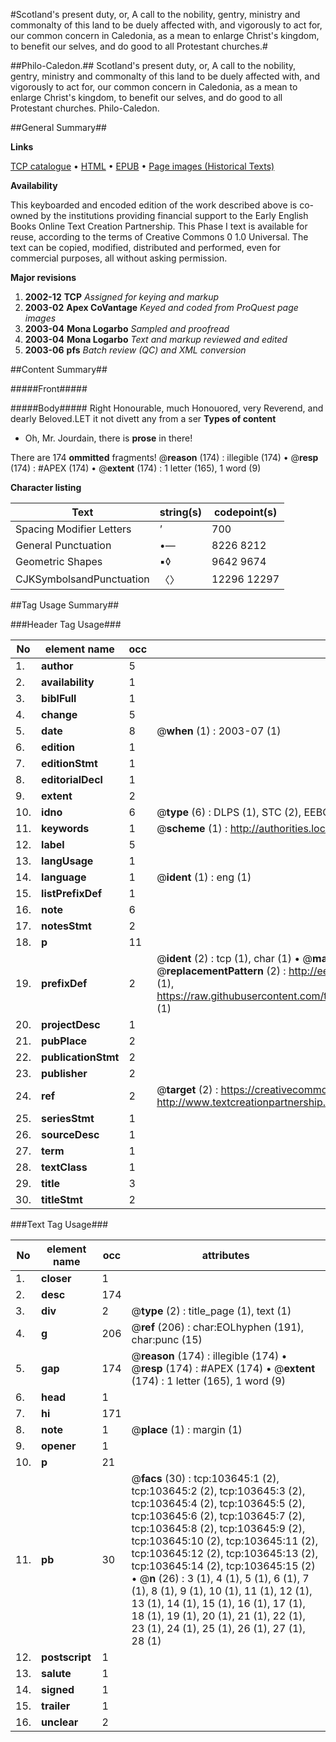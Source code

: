 #Scotland's present duty, or, A call to the nobility, gentry, ministry and commonalty of this land to be duely affected with, and vigorously to act for, our common concern in Caledonia, as a mean to enlarge Christ's kingdom, to benefit our selves, and do good to all Protestant churches.#

##Philo-Caledon.##
Scotland's present duty, or, A call to the nobility, gentry, ministry and commonalty of this land to be duely affected with, and vigorously to act for, our common concern in Caledonia, as a mean to enlarge Christ's kingdom, to benefit our selves, and do good to all Protestant churches.
Philo-Caledon.

##General Summary##

**Links**

[TCP catalogue](http://www.ota.ox.ac.uk/tcp/)  • 
[HTML](http://tei.it.ox.ac.uk/tcp/Texts-HTML/free/A40/A40374.html)  • 
[EPUB](http://tei.it.ox.ac.uk/tcp/Texts-EPUB/free/A40/A40374.epub) • 
[Page images (Historical Texts)](https://data.historicaltexts.jisc.ac.uk/view?pubId=eebo-15539108e&pageId=eebo-15539108e-103645-1)

**Availability**

This keyboarded and encoded edition of the
	       work described above is co-owned by the institutions
	       providing financial support to the Early English Books
	       Online Text Creation Partnership. This Phase I text is
	       available for reuse, according to the terms of Creative
	       Commons 0 1.0 Universal. The text can be copied,
	       modified, distributed and performed, even for
	       commercial purposes, all without asking permission.

**Major revisions**

1. __2002-12__ __TCP__ *Assigned for keying and markup*
1. __2003-02__ __Apex CoVantage__ *Keyed and coded from ProQuest page images*
1. __2003-04__ __Mona Logarbo__ *Sampled and proofread*
1. __2003-04__ __Mona Logarbo__ *Text and markup reviewed and edited*
1. __2003-06__ __pfs__ *Batch review (QC) and XML conversion*

##Content Summary##

#####Front#####

#####Body#####
Right Honourable, much Honouored, very Reverend, and dearly Beloved.LET it not divett any from a ser
**Types of content**

  * Oh, Mr. Jourdain, there is **prose** in there!

There are 174 **ommitted** fragments! 
 @__reason__ (174) : illegible (174)  •  @__resp__ (174) : #APEX (174)  •  @__extent__ (174) : 1 letter (165), 1 word (9)

**Character listing**


|Text|string(s)|codepoint(s)|
|---|---|---|
|Spacing             Modifier Letters|ʼ|700|
|General Punctuation|•—|8226 8212|
|Geometric Shapes|▪◊|9642 9674|
|CJKSymbolsandPunctuation|〈〉|12296 12297|

##Tag Usage Summary##

###Header Tag Usage###

|No|element name|occ|attributes|
|---|---|---|---|
|1.|__author__|5||
|2.|__availability__|1||
|3.|__biblFull__|1||
|4.|__change__|5||
|5.|__date__|8| @__when__ (1) : 2003-07 (1)|
|6.|__edition__|1||
|7.|__editionStmt__|1||
|8.|__editorialDecl__|1||
|9.|__extent__|2||
|10.|__idno__|6| @__type__ (6) : DLPS (1), STC (2), EEBO-CITATION (1), OCLC (1), VID (1)|
|11.|__keywords__|1| @__scheme__ (1) : http://authorities.loc.gov/ (1)|
|12.|__label__|5||
|13.|__langUsage__|1||
|14.|__language__|1| @__ident__ (1) : eng (1)|
|15.|__listPrefixDef__|1||
|16.|__note__|6||
|17.|__notesStmt__|2||
|18.|__p__|11||
|19.|__prefixDef__|2| @__ident__ (2) : tcp (1), char (1)  •  @__matchPattern__ (2) : ([0-9\-]+):([0-9IVX]+) (1), (.+) (1)  •  @__replacementPattern__ (2) : http://eebo.chadwyck.com/downloadtiff?vid=$1&page=$2 (1), https://raw.githubusercontent.com/textcreationpartnership/Texts/master/tcpchars.xml#$1 (1)|
|20.|__projectDesc__|1||
|21.|__pubPlace__|2||
|22.|__publicationStmt__|2||
|23.|__publisher__|2||
|24.|__ref__|2| @__target__ (2) : https://creativecommons.org/publicdomain/zero/1.0/ (1), http://www.textcreationpartnership.org/docs/. (1)|
|25.|__seriesStmt__|1||
|26.|__sourceDesc__|1||
|27.|__term__|1||
|28.|__textClass__|1||
|29.|__title__|3||
|30.|__titleStmt__|2||


###Text Tag Usage###

|No|element name|occ|attributes|
|---|---|---|---|
|1.|__closer__|1||
|2.|__desc__|174||
|3.|__div__|2| @__type__ (2) : title_page (1), text (1)|
|4.|__g__|206| @__ref__ (206) : char:EOLhyphen (191), char:punc (15)|
|5.|__gap__|174| @__reason__ (174) : illegible (174)  •  @__resp__ (174) : #APEX (174)  •  @__extent__ (174) : 1 letter (165), 1 word (9)|
|6.|__head__|1||
|7.|__hi__|171||
|8.|__note__|1| @__place__ (1) : margin (1)|
|9.|__opener__|1||
|10.|__p__|21||
|11.|__pb__|30| @__facs__ (30) : tcp:103645:1 (2), tcp:103645:2 (2), tcp:103645:3 (2), tcp:103645:4 (2), tcp:103645:5 (2), tcp:103645:6 (2), tcp:103645:7 (2), tcp:103645:8 (2), tcp:103645:9 (2), tcp:103645:10 (2), tcp:103645:11 (2), tcp:103645:12 (2), tcp:103645:13 (2), tcp:103645:14 (2), tcp:103645:15 (2)  •  @__n__ (26) : 3 (1), 4 (1), 5 (1), 6 (1), 7 (1), 8 (1), 9 (1), 10 (1), 11 (1), 12 (1), 13 (1), 14 (1), 15 (1), 16 (1), 17 (1), 18 (1), 19 (1), 20 (1), 21 (1), 22 (1), 23 (1), 24 (1), 25 (1), 26 (1), 27 (1), 28 (1)|
|12.|__postscript__|1||
|13.|__salute__|1||
|14.|__signed__|1||
|15.|__trailer__|1||
|16.|__unclear__|2||
